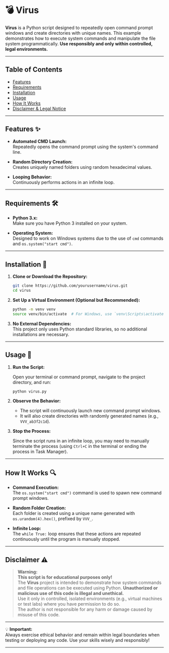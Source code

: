 # 💣 Virus

**Virus** is a Python script designed to repeatedly open command prompt windows and create directories with unique names. This example demonstrates how to execute system commands and manipulate the file system programmatically. **Use responsibly and only within controlled, legal environments.**

---

## Table of Contents

- [Features](#features)
- [Requirements](#requirements)
- [Installation](#installation)
- [Usage](#usage)
- [How It Works](#how-it-works)
- [Disclaimer & Legal Notice](#disclaimer)


---

## Features ✨

- **Automated CMD Launch:**  
  Repeatedly opens the command prompt using the system's command line.
  
- **Random Directory Creation:**  
  Creates uniquely named folders using random hexadecimal values.
  
- **Looping Behavior:**  
  Continuously performs actions in an infinite loop.

---

## Requirements 🛠

- **Python 3.x:**  
  Make sure you have Python 3 installed on your system.

- **Operating System:**  
  Designed to work on Windows systems due to the use of `cmd` commands and `os.system("start cmd")`.

---

## Installation 💾

1. **Clone or Download the Repository:**

   ```bash
   git clone https://github.com/yourusername/virus.git
   cd virus
   ```

2. **Set Up a Virtual Environment (Optional but Recommended):**

   ```bash
   python -m venv venv
   source venv/bin/activate  # For Windows, use `venv\Scripts\activate`
   ```

3. **No External Dependencies:**  
   This project only uses Python standard libraries, so no additional installations are necessary.

---

## Usage 🚀

1. **Run the Script:**

   Open your terminal or command prompt, navigate to the project directory, and run:

   ```bash
   python virus.py
   ```

2. **Observe the Behavior:**

   - The script will continuously launch new command prompt windows.
   - It will also create directories with randomly generated names (e.g., `VVV_ab3f2c1d`).

3. **Stop the Process:**

   Since the script runs in an infinite loop, you may need to manually terminate the process (using `Ctrl+C` in the terminal or ending the process in Task Manager).

---

## How It Works 🔍

- **Command Execution:**  
  The `os.system("start cmd")` command is used to spawn new command prompt windows.
  
- **Random Folder Creation:**  
  Each folder is created using a unique name generated with `os.urandom(4).hex()`, prefixed by `VVV_`.

- **Infinite Loop:**  
  The `while True:` loop ensures that these actions are repeated continuously until the program is manually stopped.

---

## Disclaimer ⚠️

> **Warning:**  
> **This script is for educational purposes only!**  
> The **Virus** project is intended to demonstrate how system commands and file operations can be executed using Python. **Unauthorized or malicious use of this code is illegal and unethical.**  
> Use it only in controlled, isolated environments (e.g., virtual machines or test labs) where you have permission to do so.  
> The author is not responsible for any harm or damage caused by misuse of this code.

---

💡 **Important:**  
Always exercise ethical behavior and remain within legal boundaries when testing or deploying any code. Use your skills wisely and responsibly!

---
